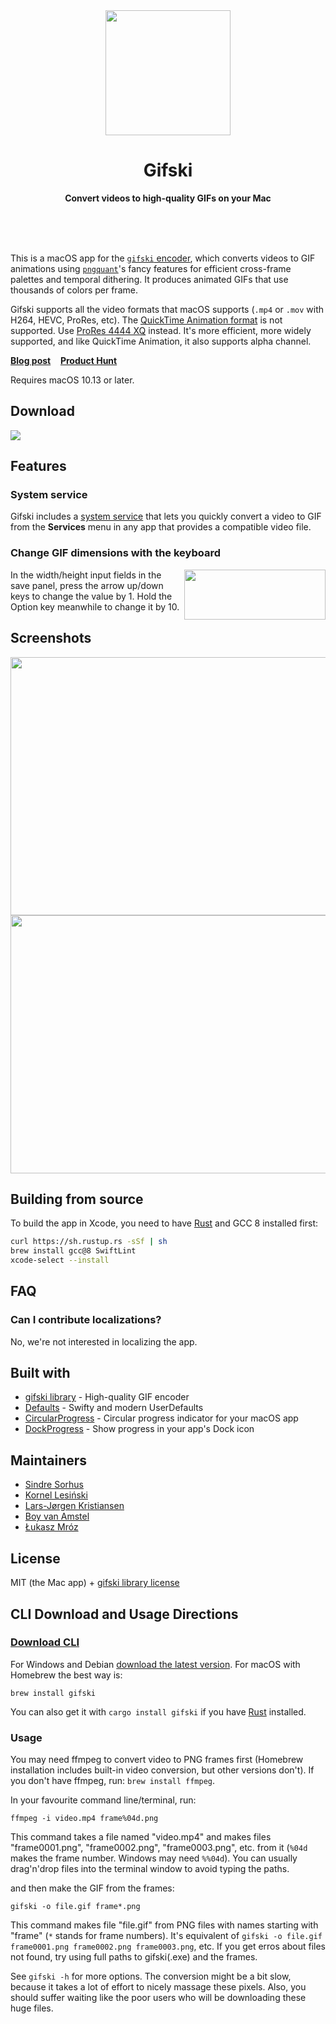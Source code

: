 <div align="center">
	<img src="Stuff/AppIcon-readme.png" width="200" height="200">
	<h1>Gifski</h1>
	<p>
		<b>Convert videos to high-quality GIFs on your Mac</b>
	</p>
	<br>
	<br>
	<br>
</div>

This is a macOS app for the [`gifski` encoder](https://gif.ski), which converts videos to GIF animations using [`pngquant`](https://pngquant.org)'s fancy features for efficient cross-frame palettes and temporal dithering. It produces animated GIFs that use thousands of colors per frame.

Gifski supports all the video formats that macOS supports (`.mp4` or `.mov` with H264, HEVC, ProRes, etc). The [QuickTime Animation format](https://en.wikipedia.org/wiki/QuickTime_Animation) is not supported. Use [ProRes 4444 XQ](https://en.wikipedia.org/wiki/Apple_ProRes) instead. It's more efficient, more widely supported, and like QuickTime Animation, it also supports alpha channel.

**[Blog post](https://blog.sindresorhus.com/gifski-972692460aa5)** &nbsp;&nbsp; **[Product Hunt](https://www.producthunt.com/posts/gifski)**

Requires macOS 10.13 or later.


## Download

[![](https://linkmaker.itunes.apple.com/assets/shared/badges/en-us/macappstore-lrg.svg)](https://apps.apple.com/us/app/gifski/id1351639930?mt=12)


## Features

### System service

Gifski includes a [system service](https://www.computerworld.com/article/2476298/os-x-a-quick-guide-to-services-on-your-mac.html) that lets you quickly convert a video to GIF from the **Services** menu in any app that provides a compatible video file.

### Change GIF dimensions with the keyboard

<img src="https://user-images.githubusercontent.com/170270/59964494-b8519f00-952b-11e9-8d16-47c8bc103a61.gif" width="226" height="80" align="right">

In the width/height input fields in the save panel, press the arrow up/down keys to change the value by 1. Hold the Option key meanwhile to change it by 10.


## Screenshots

<img src="Stuff/screenshot.jpg" width="918" height="413">
<img src="Stuff/screenshot2.jpg" width="918" height="413">


## Building from source

To build the app in Xcode, you need to have [Rust](https://www.rust-lang.org) and GCC 8 installed first:

```sh
curl https://sh.rustup.rs -sSf | sh
brew install gcc@8 SwiftLint
xcode-select --install
```


## FAQ

### Can I contribute localizations?

No, we're not interested in localizing the app.


## Built with

- [gifski library](https://github.com/ImageOptim/gifski) - High-quality GIF encoder
- [Defaults](https://github.com/sindresorhus/Defaults/blob/master/readme.md) - Swifty and modern UserDefaults
- [CircularProgress](https://github.com/sindresorhus/CircularProgress) - Circular progress indicator for your macOS app
- [DockProgress](https://github.com/sindresorhus/DockProgress) - Show progress in your app's Dock icon


## Maintainers

- [Sindre Sorhus](https://github.com/sindresorhus)
- [Kornel Lesiński](https://github.com/kornelski)
- [Lars-Jørgen Kristiansen](https://github.com/LarsJK)
- [Boy van Amstel](https://github.com/boyvanamstel)
- [Łukasz Mróz](https://github.com/sunshinejr)


## License

MIT (the Mac app) + [gifski library license](https://github.com/ImageOptim/gifski/blob/master/LICENSE)

## CLI Download and Usage Directions

### [Download CLI](https://github.com/ImageOptim/gifski/releases)
For Windows and Debian [download the latest version](https://gif.ski/gifski-0.8.5.zip). For macOS with Homebrew the best way is:

`brew install gifski`

You can also get it with `cargo install gifski` if you have [Rust](https://www.rust-lang.org/) installed.

### Usage

You may need ffmpeg to convert video to PNG frames first (Homebrew installation includes built-in video conversion, but other versions don't). If you don't have ffmpeg, run: `brew install ffmpeg`. 

In your favourite command line/terminal, run:

`ffmpeg -i video.mp4 frame%04d.png`

This command takes a file named "video.mp4" and makes files "frame0001.png", "frame0002.png", "frame0003.png", etc. from it (`%04d` makes the frame number. Windows may need `%%04d`). You can usually drag'n'drop files into the terminal window to avoid typing the paths.

and then make the GIF from the frames:

`gifski -o file.gif frame*.png`

This command makes file "file.gif" from PNG files with names starting with "frame" (`*` stands for frame numbers). It's equivalent of `gifski -o file.gif frame0001.png frame0002.png frame0003.png`, etc. If you get erros about files not found, try using full paths to gifski(.exe) and the frames.

See `gifski -h` for more options. The conversion might be a bit slow, because it takes a lot of effort to nicely massage these pixels. Also, you should suffer waiting like the poor users who will be downloading these huge files.


